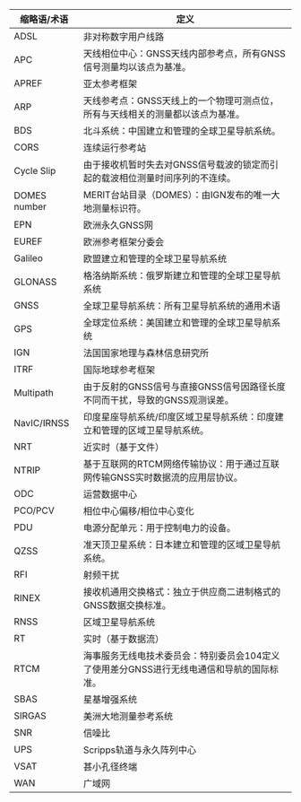 
| 缩略语/术语 | 定义 |
| ------------ | ---------- |
| ADSL | 非对称数字用户线路 |
| APC | 天线相位中心：GNSS天线内部参考点，所有GNSS信号测量均以该点为基准。 |
| APREF | 亚太参考框架 |
| ARP | 天线参考点：GNSS天线上的一个物理可测点位，所有与天线相关的测量都以该点为基准。 |
| BDS | 北斗系统：中国建立和管理的全球卫星导航系统。 |
| CORS | 连续运行参考站 |
| Cycle Slip | 由于接收机暂时失去对GNSS信号载波的锁定而引起的载波相位测量时间序列的不连续。 |
| DOMES number | MERIT台站目录（DOMES）：由IGN发布的唯一大地测量标识符。 |
| EPN | 欧洲永久GNSS网 |
| EUREF | 欧洲参考框架分委会 |
| Galileo | 欧盟建立和管理的全球卫星导航系统 |
| GLONASS | 格洛纳斯系统：俄罗斯建立和管理的全球卫星导航系统 |
| GNSS | 全球卫星导航系统：所有卫星导航系统的通用术语 |
| GPS | 全球定位系统：美国建立和管理的全球卫星导航系统 |
| IGN | 法国国家地理与森林信息研究所 |
| ITRF | 国际地球参考框架 |
| Multipath | 由于反射的GNSS信号与直接GNSS信号因路径长度不同而干扰，导致的GNSS观测误差。 |
| NavIC/IRNSS | 印度星座导航系统/印度区域卫星导航系统：印度建立和管理的区域卫星导航系统。 |
| NRT | 近实时（基于文件） |
| NTRIP | 基于互联网的RTCM网络传输协议：用于通过互联网传输GNSS实时数据流的应用层协议。 |
| ODC | 运营数据中心 |
| PCO/PCV | 相位中心偏移/相位中心变化 |
| PDU | 电源分配单元：用于控制电力的设备。 |
| QZSS | 准天顶卫星系统：日本建立和管理的区域卫星导航系统。 |
| RFI | 射频干扰 |
| RINEX | 接收机通用交换格式：独立于供应商二进制格式的GNSS数据交换标准。 |
| RNSS | 区域卫星导航系统 |
| RT | 实时（基于数据流） |
| RTCM | 海事服务无线电技术委员会：特别委员会104定义了使用差分GNSS进行无线电通信和导航的国际标准。 |
| SBAS | 星基增强系统 |
| SIRGAS | 美洲大地测量参考系统 |
| SNR | 信噪比 |
| UPS | Scripps轨道与永久阵列中心 |
| VSAT | 甚小孔径终端 |
| WAN | 广域网 |